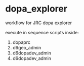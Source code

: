 # dopa_explorer
workflow for JRC dopa explorer


execute in sequence scripts inside:

1.  dopaprc
2.  d6geo_admin
3.  d6dopadev_admin
4.  d6dopadev_admin

